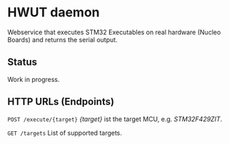 # HWUT daemon

Webservice that executes STM32 Executables on real hardware (Nucleo Boards) and returns the serial output.

## Status

Work in progress.

## HTTP URLs (Endpoints)

`POST /execute/{target}`
*{target}* ist the target MCU, e.g. *STM32F429ZIT*.

`GET /targets`
List of supported targets.
